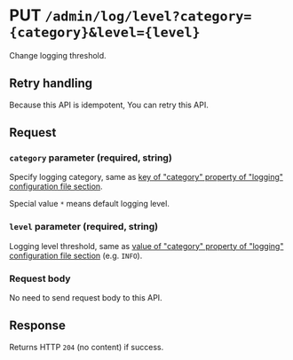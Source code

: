 # PUT `/admin/log/level?category={category}&level={level}`

Change logging threshold.

## Retry handling

Because this API is idempotent, You can retry this API.

## Request

### `category` parameter (required, string)

Specify logging category, same as [key of "category" property of "logging" configuration file section](../../config.md#logging).

Special value `*` means default logging level.

### `level` parameter (required, string)

Logging level threshold, same as [value of "category" property of "logging" configuration file section](../../config.md#logging) (e.g. `INFO`).

### Request body

No need to send request body to this API.

## Response

Returns HTTP `204` (no content) if success.
